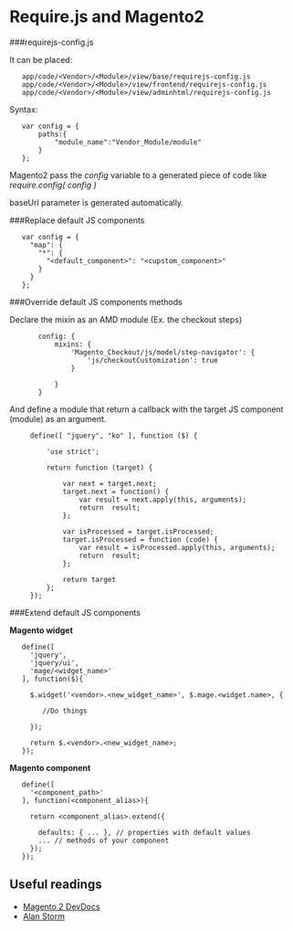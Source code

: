 # Require.js and Magento2

###requirejs-config.js

It can be placed:

       app/code/<Vendor>/<Module>/view/base/requirejs-config.js    
       app/code/<Vendor>/<Module>/view/frontend/requirejs-config.js    
       app/code/<Vendor>/<Module>/view/adminhtml/requirejs-config.js
         
Syntax:

       var config = {
           paths:{
               "module_name":"Vendor_Module/module"
           }
       };
       
Magento2 pass the _config_ variable to a generated piece of code like _require.config( config )_
 
baseUrl parameter is generated automatically.

###Replace default JS components

       var config = {
         "map": {
           "*": {
             "<default_component>": "<cupstom_component>"
           }
         }
       };
       
###Override default JS components methods       

Declare the mixin as an AMD module (Ex. the checkout steps)
       
           config: {
               mixins: {
                   'Magento_Checkout/js/model/step-navigator': {
                       'js/checkoutCustomization': true
                   }
       
               }
           }
            
And define a module that return a callback with the target JS component (module) as an argument.

         
         define([ "jquery", "ko" ], function ($) {
             
             'use strict';
                  
             return function (target) {
         
                 var next = target.next;
                 target.next = function() {
                     var result = next.apply(this, arguments);
                     return  result;
                 };
         
                 var isProcessed = target.isProcessed;
                 target.isProcessed = function (code) {
                     var result = isProcessed.apply(this, arguments);
                     return  result;
                 };
         
                 return target
             };        
         });
       
###Extend default JS components 

**Magento widget**

       define([
         'jquery',
         'jquery/ui',
         'mage/<widget_name>' 
       ], function($){
        
         $.widget('<vendor>.<new_widget_name>', $.mage.<widget.name>, { 
            
            //Do things
            
         });
        
         return $.<vendor>.<new_widget_name>;
       });

**Magento component**

       define([
         '<component_path>' 
       ], function(<component_alias>){
        
         return <component_alias>.extend({
        
           defaults: { ... }, // properties with default values
           ... // methods of your component
         });
       });       


## Useful readings

* [Magento 2 DevDocs](http://devdocs.magento.com/guides/v2.1/javascript-dev-guide/bk-javascript-dev-guide.html)
* [Alan Storm](http://alanstorm.com/magento_2_and_requirejs/)
